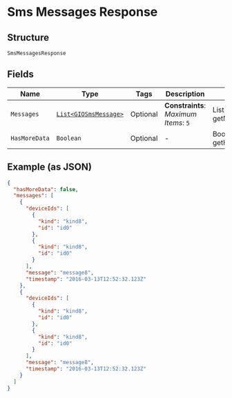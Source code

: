 
# Sms Messages Response

## Structure

`SmsMessagesResponse`

## Fields

| Name | Type | Tags | Description | Getter | Setter |
|  --- | --- | --- | --- | --- | --- |
| `Messages` | [`List<GIOSmsMessage>`](../../doc/models/gio-sms-message.md) | Optional | **Constraints**: *Maximum Items*: `5` | List<GIOSmsMessage> getMessages() | setMessages(List<GIOSmsMessage> messages) |
| `HasMoreData` | `Boolean` | Optional | - | Boolean getHasMoreData() | setHasMoreData(Boolean hasMoreData) |

## Example (as JSON)

```json
{
  "hasMoreData": false,
  "messages": [
    {
      "deviceIds": [
        {
          "kind": "kind8",
          "id": "id0"
        },
        {
          "kind": "kind8",
          "id": "id0"
        }
      ],
      "message": "message8",
      "timestamp": "2016-03-13T12:52:32.123Z"
    },
    {
      "deviceIds": [
        {
          "kind": "kind8",
          "id": "id0"
        },
        {
          "kind": "kind8",
          "id": "id0"
        }
      ],
      "message": "message8",
      "timestamp": "2016-03-13T12:52:32.123Z"
    }
  ]
}
```

